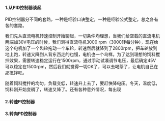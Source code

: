 #### 1.从PID控制器谈起

PID控制器分不同的套路，一种是经验口诀整定，一种是经验公式整定，总之各有各的套路。

我们先从直流电机转速控制开始聊起，一切条件均理想，当我们给空载的直流电机两端加30V电压的时候，我们测得直流电机3000 rpm（3000转每分钟），现在给这个电机加了一个齿轮拖动一个车轮，转速然后就降到了2800rpm，把车轮放到地上跑，转速又降到人背东西走的也慢，电机也一个鸟样。为了达到理想的饲料搅拌效果，需要转速稳定运行在1500rpm，通过手动试凑调节电压，最后确定45V可以稳定在1500rpm，然后我们就觉得一切OK了，可以去喝茶了，让电机自己在那搅拌吧。

随着饲料搅拌的均匀，负载变低，转速升上去了，要赶快降电压。冬天，温度低，饲料刚开始变稠了，转速又降了。还有各种意外情况，每出现

#### 2.转速PI控制器

#### 3.转向PD控制器



